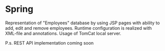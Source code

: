 # Spring
Representation of "Employees" database by using JSP pages with ability to add, edit and remove employees.
Runtime configuration is realized with XML-file and annotations.
Usage of TomCat local server.

P.s. REST API implementation coming soon
